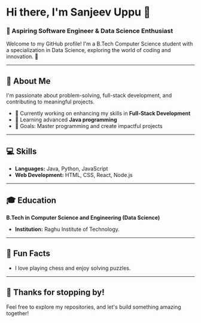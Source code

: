 # Hi there, I'm Sanjeev Uppu 👋

### 🌱 Aspiring Software Engineer & Data Science Enthusiast  
Welcome to my GitHub profile! I'm a B.Tech Computer Science student with a specialization in Data Science, exploring the world of coding and innovation. 🚀  

---

## 📜 About Me  
I'm passionate about problem-solving, full-stack development, and contributing to meaningful projects.  

- 🔭 Currently working on enhancing my skills in **Full-Stack Development**  
- 🌱 Learning advanced **Java programming**
- 🎯 Goals: Master programming and create impactful projects  

---

## 💻 Skills  
- **Languages:** Java, Python, JavaScript  
- **Web Development:** HTML, CSS, React, Node.js  
  

---

## 🎓 Education  
**B.Tech in Computer Science and Engineering (Data Science)**  
- **Institution:** Raghu Institute of Technology. 

---

## 🎯 Fun Facts  
- I love playing chess and enjoy solving puzzles.  
---

## 🖤 Thanks for stopping by!  
Feel free to explore my repositories, and let's build something amazing together!  
